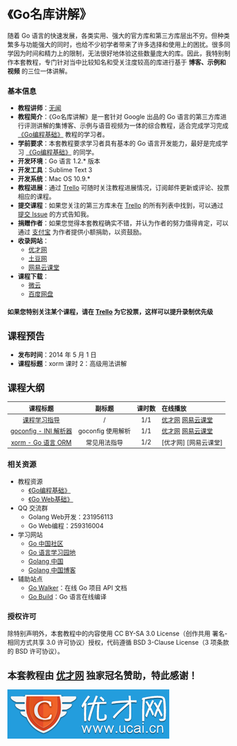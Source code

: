 《Go名库讲解》
===========================

随着 Go 语言的快速发展，各类实用、强大的官方库和第三方库层出不穷。但种类繁多与功能强大的同时，也给不少初学者带来了许多选择和使用上的困扰。很多同学因为时间和精力上的限制，无法很好地体验这些数量庞大的库。因此，我特别制作本套教程，专门针对当中比较知名和受关注度较高的库进行基于 **博客、示例和视频** 的三位一体讲解。

### 基本信息

- **教程讲师**：[无闻](http://weibo.com/Obahua)
- **教程简介**：《Go名库讲解》是一套针对 Google 出品的 Go 语言的第三方库进行评测讲解的集博客、示例与语音视频为一体的综合教程，适合完成学习完成 [《Go编程基础》](https://github.com/Unknwon/go-fundamental-programming) 教程的学习者。
- **学前要求**：本套教程要求学习者具有基本的 Go 语言开发能力，最好是完成学习 [《Go编程基础》](https://github.com/Unknwon/go-fundamental-programming) 的同学。
- **开发环境**：Go 语言 1.2.* 版本
- **开发工具**：Sublime Text 3
- **开发系统**：Mac OS 10.9.*
- **教程进展**：通过 [Trello](https://trello.com/b/erdktQ66/go) 可随时关注教程进展情况，订阅邮件更新或评论、投票相应的课程。
- **提交课程**：如果您关注的第三方库未在 [Trello](https://trello.com/b/erdktQ66/go) 的所有列表中找到，可以通过 [提交 Issue](https://github.com/Unknwon/go-rock-libraries-showcases/issues) 的方式告知我。
- **捐赠作者**：如果您觉得本套教程确实不错，并认为作者的努力值得肯定，可以通过 [支付宝](https://me.alipay.com/obahua) 为作者提供小额捐助，以资鼓励。
- **收录网站**：
	- [优才网](http://www.ucai.cn/course/show/134)
	- [土豆网](http://www.tudou.com/plcover/m1AWOKxI9nQ/)
	- [网易云课堂](http://study.163.com/course/courseMain.htm?courseId=510006#/courseMain)
- **课程下载**：
	- [微云](http://url.cn/OhjBmY)
	- [百度网盘](http://pan.baidu.com/s/1qWEY8Lu)

#### 如果您特别关注某个课程，请在 [Trello](https://trello.com/b/erdktQ66/go) 为它投票，这样可以提升录制优先级

## 课程预告  

- **发布时间**：2014 年 5 月 1 日
- **课程标题**：xorm 课时 2：高级用法讲解

## 课程大纲

|课程标题|副标题|课时数|在线播放|
|:-----:|:---:|:---:|:-----|
|[课程学习指导](lectures/00-introduction)|/|1/1|[优才网](http://www.ucai.cn/course/chapter/134/3699/6825) [网易云课堂](http://study.163.com/course/courseLearn.htm?courseId=510006#/learn/video?lessonId=651089&courseId=510006)|
|[goconfig - INI 解析器](lectures/01-goconfig)|goconfig 使用解析|1/1|[优才网](http://www.ucai.cn/course/chapter/134/3701/6833) [网易云课堂](http://study.163.com/course/courseLearn.htm?courseId=510006#/learn/video?lessonId=659131&courseId=510006)|
|[xorm - Go 语言 ORM](lectures/02-xorm)|常见用法指导|1/2|[优才网] [网易云课堂]|

### 相关资源

- 教程资源
	 - [《Go编程基础》](https://github.com/Unknwon/go-fundamental-programming)
	 - [《Go Web基础》](https://github.com/Unknwon/go-web-foundation)
- QQ 交流群
	- Golang Web开发：231956113
	- Go Web编程：259316004
- 学习网站
	- [Go 中国社区](http://bbs.go-china.org/)
	- [Go 语言学习园地](http://studygolang.com/)
	- [Golang 中国](http://golangtc.com/)
	- [Golang 中国博客](http://blog.go-china.org/)
- 辅助站点
	- [Go Walker](http://gowalker.org)：在线 Go 项目 API 文档
	- [Go Build](http://gobuild.io)：Go 语言在线编译

### 授权许可

除特别声明外，本套教程中的内容使用 CC BY-SA 3.0 License（创作共用 署名-相同方式共享 3.0 许可协议）授权，代码遵循 BSD 3-Clause License（3 项条款的 BSD 许可协议）。

## 本套教程由 [优才网](http://www.ucai.cn/) 独家冠名赞助，特此感谢！

[![优才网 Logo](images/ucai_logo_blue.png)](http://www.ucai.cn)